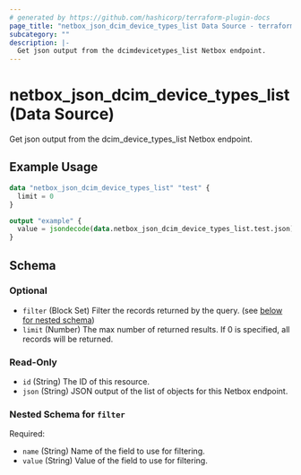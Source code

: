```yaml
---
# generated by https://github.com/hashicorp/terraform-plugin-docs
page_title: "netbox_json_dcim_device_types_list Data Source - terraform-provider-netbox"
subcategory: ""
description: |-
  Get json output from the dcimdevicetypes_list Netbox endpoint.
---
```


# netbox_json_dcim_device_types_list (Data Source)

Get json output from the dcim_device_types_list Netbox endpoint.

## Example Usage

```terraform
data "netbox_json_dcim_device_types_list" "test" {
  limit = 0
}

output "example" {
  value = jsondecode(data.netbox_json_dcim_device_types_list.test.json)
}
```

<!-- schema generated by tfplugindocs -->
## Schema

### Optional

- `filter` (Block Set) Filter the records returned by the query. (see [below for nested schema](#nestedblock--filter))
- `limit` (Number) The max number of returned results. If 0 is specified, all records will be returned.

### Read-Only

- `id` (String) The ID of this resource.
- `json` (String) JSON output of the list of objects for this Netbox endpoint.

<a id="nestedblock--filter"></a>
### Nested Schema for `filter`

Required:

- `name` (String) Name of the field to use for filtering.
- `value` (String) Value of the field to use for filtering.


